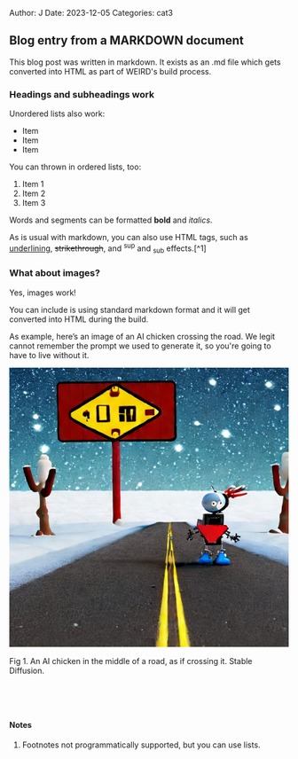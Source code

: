 Author: J
Date: 2023-12-05
Categories: cat3

## Blog entry from a MARKDOWN document
This blog post was written in markdown. It exists as an .md file which gets converted into HTML as part of WEIRD's build process.

### Headings and subheadings work

Unordered lists also work:

* Item
* Item
* Item

You can thrown in ordered lists, too:

1. Item 1
3. Item 2
3. Item 3

Words and segments can be formatted **bold** and *italics*.

As is usual with markdown, you can also use HTML tags, such as <u>underlining</u>, <s>strikethrough</s>, and <sup>sup</sup> and <sub>sub</sub> effects.[^1]

### What about images?
Yes, images work!

You can include is using standard markdown format and it will get converted into HTML during the build.

As example, here’s an image of an AI chicken crossing the road. We legit cannot remember the prompt we used to generate it, so you're going to have to live without it.

 ![AI chicken crossing the road](../images/blog/ai-chicken.jpeg) 
 
 Fig 1. An AI chicken in the middle of a road, as if crossing it. Stable Diffusion. 

&nbsp;

&nbsp;
#### Notes
1. Footnotes not programmatically supported, but you can use lists.